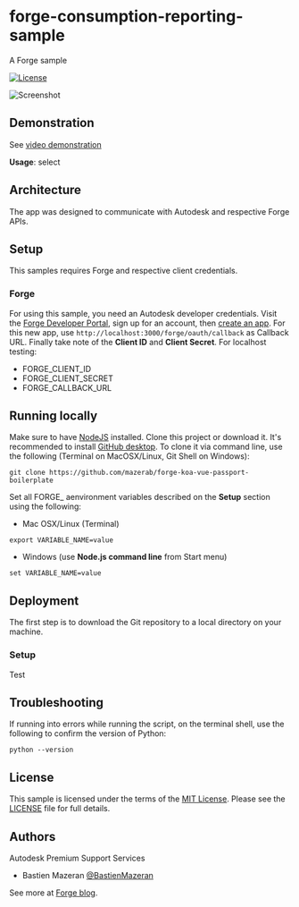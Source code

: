 # forge-consumption-reporting-sample
A Forge sample

[![License](http://img.shields.io/:license-mit-blue.svg)](http://opensource.org/licenses/MIT)

![Screenshot](https://github.com/mazerab/forge-consumption-reporting-sample/blob/master/docs/Python%20Script.png)

## Demonstration

See [video demonstration]()

**Usage**: select 

## Architecture

The app was designed to communicate with Autodesk and respective Forge APIs. 

## Setup

This samples requires Forge and respective client credentials.

### Forge

For using this sample, you need an Autodesk developer credentials. Visit the [Forge Developer Portal](https://developer.autodesk.com), sign up for an account, then [create an app](https://developer.autodesk.com/myapps/create). For this new app, use `http://localhost:3000/forge/oauth/callback` as Callback URL. Finally take note of the **Client ID** and **Client Secret**. For localhost testing:

- FORGE\_CLIENT\_ID
- FORGE\_CLIENT\_SECRET
- FORGE\_CALLBACK\_URL

## Running locally

Make sure to have [NodeJS](https://nodejs.org) installed. Clone this project or download it. It's recommended to install [GitHub desktop](https://desktop.github.com). To clone it via command line, use the following (Terminal on MacOSX/Linux, Git Shell on Windows):

```
git clone https://github.com/mazerab/forge-koa-vue-passport-boilerplate
```

Set all FORGE_ aenvironment variables described on the **Setup** section using the following:

- Mac OSX/Linux (Terminal)

```
export VARIABLE_NAME=value
```

- Windows (use <b>Node.js command line</b> from Start menu)

```
set VARIABLE_NAME=value
```

## Deployment

The first step is to download the Git repository to a local directory on your machine. 

### Setup

Test


## Troubleshooting

If running into errors while running the script, on the terminal shell, use the following to confirm the version of Python:

    python --version

## License

This sample is licensed under the terms of the [MIT License](http://opensource.org/licenses/MIT). Please see the [LICENSE](LICENSE) file for full details.


## Authors

Autodesk Premium Support Services

- Bastien Mazeran [@BastienMazeran](https://twitter.com/BastienMazeran)

See more at [Forge blog](https://forge.autodesk.com/blog).
